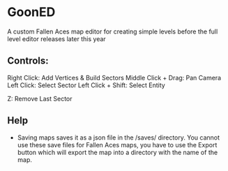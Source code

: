# GoonED

A custom Fallen Aces map editor for creating simple levels before the full level editor releases later this year

## Controls:

Right Click: Add Vertices & Build Sectors
Middle Click + Drag: Pan Camera
Left Click: Select Sector
Left Click + Shift: Select Entity

Z: Remove Last Sector

## Help

- Saving maps saves it as a json file in the /saves/ directory. You cannot use these save files for Fallen Aces maps, you have to use the Export button which will export the map into a directory with the name of the map.
